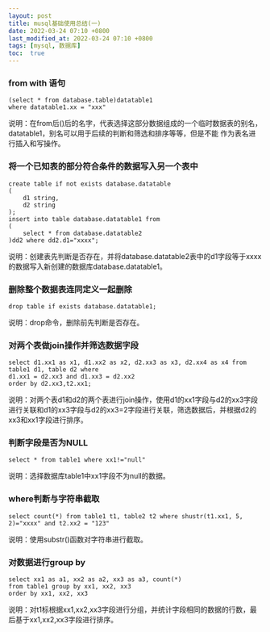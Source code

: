 ```yaml
---
layout: post
title: musql基础使用总结(一)
date: 2022-03-24 07:10 +0800
last_modified_at: 2022-03-24 07:10 +0800
tags: [mysql, 数据库]
toc:  true
---
```


### from with 语句
```
(select * from database.table)datatable1
where datatable1.xx = "xxx"
```
说明：在from后()后的名字，代表选择这部分数据组成的一个临时数据表的别名，datatable1，别名可以用于后续的判断和筛选和排序等等，但是不能
作为表名进行插入和写操作。

### 将一个已知表的部分符合条件的数据写入另一个表中
```
create table if not exists database.datatable
(
    d1 string,
    d2 string
);
insert into table database.datatable1 from
(
    select * from database.datatable2
)dd2 where dd2.d1="xxxx";
```
说明：创建表先判断是否存在，并将database.datatable2表中的d1字段等于xxxx的数据写入新创建的数据库database.datatable1。

### 删除整个数据表连同定义一起删除
```
drop table if exists database.datatable1;
```
说明：drop命令，删除前先判断是否存在。


### 对两个表做join操作并筛选数据字段
```
select d1.xx1 as x1, d1.xx2 as x2, d2.xx3 as x3, d2.xx4 as x4 from table1 d1, table d2 where 
d1.xx1 = d2.xx3 and d1.xx3 = d2.xx2
order by d2.xx3,t2.xx1;
```
说明：对两个表d1和d2的两个表进行join操作，使用d1的xx1字段与d2的xx3字段进行关联和d1的xx3字段与d2的xx3=2字段进行关联，筛选数据后，并根据d2的xx3和xx1字段进行排序。


### 判断字段是否为NULL
```
select * from table1 where xx1!="null"
```
说明：选择数据库table1中xx1字段不为null的数据。


### where判断与字符串截取
```
select count(*) from table1 t1, table2 t2 where shustr(t1.xx1, 5, 2)="xxxx" and t2.xx2 = "123" 
```
说明：使用substr()函数对字符串进行截取。


### 对数据进行group by
```
select xx1 as a1, xx2 as a2, xx3 as a3, count(*)
from table1 group by xx1, xx2, xx3
order by xx1, xx2, xx3
```
说明：对t1标根据xx1,xx2,xx3字段进行分组，并统计字段相同的数据的行数，最后基于xx1,xx2,xx3字段进行排序。
















